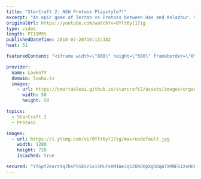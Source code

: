 ```yaml
---
title: "StarCraft 2: NEW Protoss Playstyle?!"
excerpt: "An epic game of Terran vs Protoss between Has and Kelazhur. Subscribe for more videos: http://lowko.tv/youtube Probes snipe a Hatchery: https://goo.gl/B3A2Pf  Has really plays differently than anyone else. No other Protoss player has been able to juggle Immortals as well as he has been doing lately."
originalUrl: https://youtube.com/watch?v=0Ylt6yl17ig
type: video
length: PT19M9S
publishedDateTime: 2018-07-20T10:13:38Z
heat: 51

featuredContent: "<iframe width=\"800\" height=\"500\" frameborder=\"0\" src=\"https://www.youtube.com/embed/0Ylt6yl17ig\" allow=\"accelerometer; autoplay; encrypted-media; gyroscope; picture-in-picture\" allowfullscreen></iframe>"

provider:
  name: LowkoTV
  domain: lowko.tv
  images:
    - url: https://smartableai.github.io/starcraft2/assets/images/organizations/lowko.tv-50x50.jpg
      width: 50
      height: 50

topics:
  - StarCraft 2
  - Protoss

images:
  - url: https://i.ytimg.com/vi/0Ylt6yl17ig/maxresdefault.jpg
    width: 1280
    height: 720
    isCached: true

secured: "YTGpfZearz9qZhsPSSk5cSs15MLFvHM1We3q1ZUhOOpXgDDqATXMNFG1XvHDCEp+F64QC7/iLdBQn0C7QrZ1/+XiwTs3A6K9AwESurdDl6zJxvuefhTsX8eglRXs5GcLC9GI1LNHUFXR04gInpGRLxxLuvmOmou5pxNq1qs/xYFIFl7dP8nLmn99ufCkdePKarlWkiv7QYnzJUUJ5EKzjymEHXuxMOzEdPS1PzqIcES+HxUWVX2Pv6We8wBYmMfKOM5JmrV99cfIoVE6H3j/NG6w9LwAXthHDrWJcwssifRNpL7YSLj4W5AvsokL50Jm8S6S+zQDOFJ7kXaWC+Ly/ER93w8iUHPUz6a21pCk69RyPyrWM6UUP95nRyrK9pfwrtAX36N6GAzpS0uC2WUbRIute4C2j1F+1xu/O5aGOaGWbl7A7OALqXJP9tmiwTaj;cUgp9USRnjsrh8+vX9Kw0A=="
---
```


